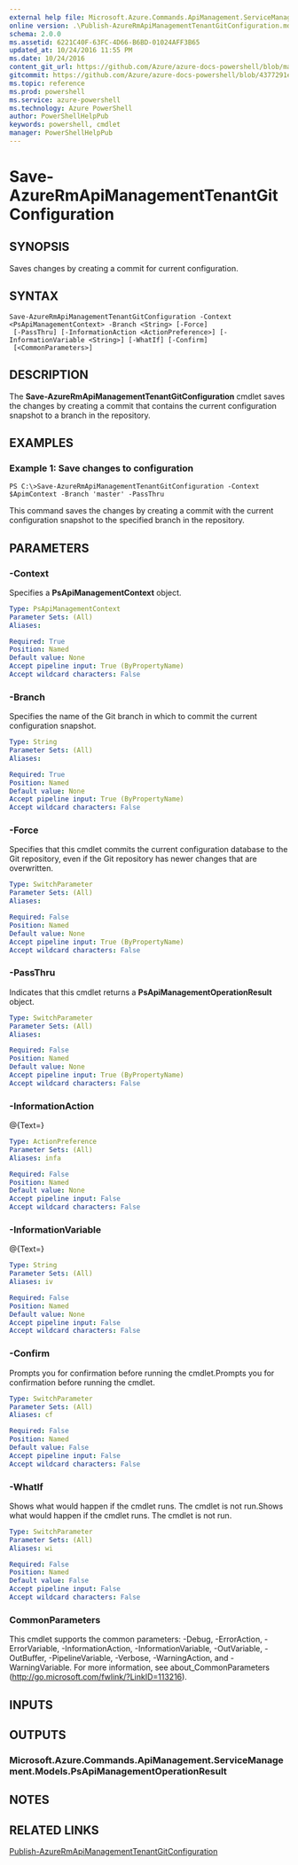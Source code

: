```yaml
---
external help file: Microsoft.Azure.Commands.ApiManagement.ServiceManagement.dll-Help.xml
online version: .\Publish-AzureRmApiManagementTenantGitConfiguration.md
schema: 2.0.0
ms.assetid: 6221C40F-63FC-4D66-B6BD-01024AFF3B65
updated_at: 10/24/2016 11:55 PM
ms.date: 10/24/2016
content_git_url: https://github.com/Azure/azure-docs-powershell/blob/master/azureps-cmdlets-docs/ResourceManager/Microsoft.Azure.Commands.ApiManagement.ServiceManagement/v2.1.0/Save-AzureRmApiManagementTenantGitConfiguration.md
gitcommit: https://github.com/Azure/azure-docs-powershell/blob/4377291ee360e58e2c1c5d644155daf6a0279055/azureps-cmdlets-docs/ResourceManager/Microsoft.Azure.Commands.ApiManagement.ServiceManagement/v2.1.0/Save-AzureRmApiManagementTenantGitConfiguration.md
ms.topic: reference
ms.prod: powershell
ms.service: azure-powershell
ms.technology: Azure PowerShell
author: PowerShellHelpPub
keywords: powershell, cmdlet
manager: PowerShellHelpPub
---
```


# Save-AzureRmApiManagementTenantGitConfiguration

## SYNOPSIS
Saves changes by creating a commit for current configuration.

## SYNTAX

```
Save-AzureRmApiManagementTenantGitConfiguration -Context <PsApiManagementContext> -Branch <String> [-Force]
 [-PassThru] [-InformationAction <ActionPreference>] [-InformationVariable <String>] [-WhatIf] [-Confirm]
 [<CommonParameters>]
```

## DESCRIPTION
The **Save-AzureRmApiManagementTenantGitConfiguration** cmdlet saves the changes by creating a commit that contains the current configuration snapshot to a branch in the repository.

## EXAMPLES

### Example 1: Save changes to configuration
```
PS C:\>Save-AzureRmApiManagementTenantGitConfiguration -Context $ApimContext -Branch 'master' -PassThru
```

This command saves the changes by creating a commit with the current configuration snapshot to the specified branch in the repository.

## PARAMETERS

### -Context
Specifies a **PsApiManagementContext** object.

```yaml
Type: PsApiManagementContext
Parameter Sets: (All)
Aliases: 

Required: True
Position: Named
Default value: None
Accept pipeline input: True (ByPropertyName)
Accept wildcard characters: False
```

### -Branch
Specifies the name of the Git branch in which to commit the current configuration snapshot.

```yaml
Type: String
Parameter Sets: (All)
Aliases: 

Required: True
Position: Named
Default value: None
Accept pipeline input: True (ByPropertyName)
Accept wildcard characters: False
```

### -Force
Specifies that this cmdlet commits the current configuration database to the Git repository, even if the Git repository has newer changes that are overwritten.

```yaml
Type: SwitchParameter
Parameter Sets: (All)
Aliases: 

Required: False
Position: Named
Default value: None
Accept pipeline input: True (ByPropertyName)
Accept wildcard characters: False
```

### -PassThru
Indicates that this cmdlet returns a **PsApiManagementOperationResult** object.

```yaml
Type: SwitchParameter
Parameter Sets: (All)
Aliases: 

Required: False
Position: Named
Default value: None
Accept pipeline input: True (ByPropertyName)
Accept wildcard characters: False
```

### -InformationAction
@{Text=}

```yaml
Type: ActionPreference
Parameter Sets: (All)
Aliases: infa

Required: False
Position: Named
Default value: None
Accept pipeline input: False
Accept wildcard characters: False
```

### -InformationVariable
@{Text=}

```yaml
Type: String
Parameter Sets: (All)
Aliases: iv

Required: False
Position: Named
Default value: None
Accept pipeline input: False
Accept wildcard characters: False
```

### -Confirm
Prompts you for confirmation before running the cmdlet.Prompts you for confirmation before running the cmdlet.

```yaml
Type: SwitchParameter
Parameter Sets: (All)
Aliases: cf

Required: False
Position: Named
Default value: False
Accept pipeline input: False
Accept wildcard characters: False
```

### -WhatIf
Shows what would happen if the cmdlet runs.
The cmdlet is not run.Shows what would happen if the cmdlet runs.
The cmdlet is not run.

```yaml
Type: SwitchParameter
Parameter Sets: (All)
Aliases: wi

Required: False
Position: Named
Default value: False
Accept pipeline input: False
Accept wildcard characters: False
```

### CommonParameters
This cmdlet supports the common parameters: -Debug, -ErrorAction, -ErrorVariable, -InformationAction, -InformationVariable, -OutVariable, -OutBuffer, -PipelineVariable, -Verbose, -WarningAction, and -WarningVariable. For more information, see about_CommonParameters (http://go.microsoft.com/fwlink/?LinkID=113216).

## INPUTS

## OUTPUTS

### Microsoft.Azure.Commands.ApiManagement.ServiceManagement.Models.PsApiManagementOperationResult

## NOTES

## RELATED LINKS

[Publish-AzureRmApiManagementTenantGitConfiguration](./Publish-AzureRmApiManagementTenantGitConfiguration.md)


